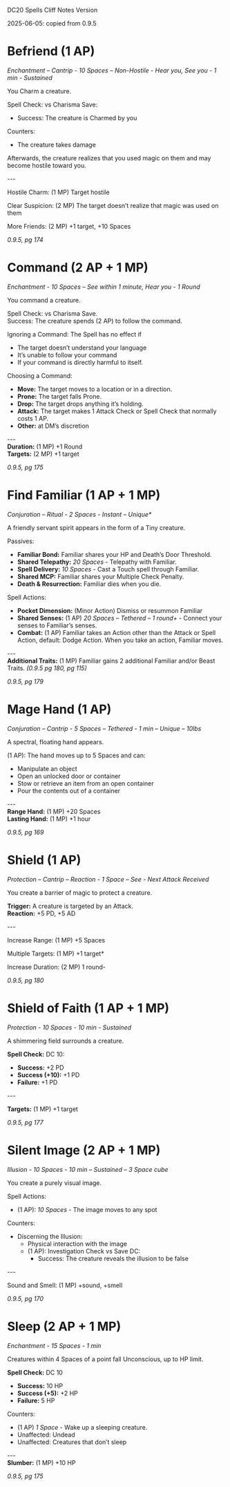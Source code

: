 DC20 Spells Cliff Notes Version

2025-06-05: copied from 0.9.5

# Befriend (1 AP)

*Enchantment – Cantrip - 10 Spaces – Non-Hostile - Hear you, See you - 1 min - Sustained*

You Charm a creature.

Spell Check: vs Charisma Save:

-   Success: The creature is Charmed by you

Counters:

-   The creature takes damage

Afterwards, the creature realizes that you used magic on them and may become hostile toward you.

\---

Hostile Charm: (1 MP) Target hostile

Clear Suspicion: (2 MP) The target doesn’t realize that magic was used on them

More Friends: (2 MP) +1 target, +10 Spaces

*0.9.5, pg 174*

# Command (2 AP + 1 MP)

*Enchantment - 10 Spaces – See within 1 minute, Hear you - 1 Round*

You command a creature.

Spell Check: vs Charisma Save.  
Success: The creature spends (2 AP) to follow the command.

Ignoring a Command: The Spell has no effect if

-   The target doesn’t understand your language
-   It’s unable to follow your command
-   If your command is directly harmful to itself.

Choosing a Command:

-   **Move:** The target moves to a location or in a direction.
-   **Prone:** The target falls Prone.
-   **Drop:** The target drops anything it’s holding.
-   **Attack:** The target makes 1 Attack Check or Spell Check that normally costs 1 AP.
-   **Other:** at DM’s discretion

\---  
**Duration:** (1 MP) +1 Round  
**Targets:** (2 MP) +1 target

*0.9.5, pg 175*

# Find Familiar (1 AP + 1 MP)

*Conjuration – Ritual - 2 Spaces - Instant – Unique\**

A friendly servant spirit appears in the form of a Tiny creature.

Passives:

-   **Familiar Bond:** Familiar shares your HP and Death’s Door Threshold.
-   **Shared Telepathy:** *20 Spaces* - Telepathy with Familiar.
-   **Spell Delivery:** *10 Spaces* - Cast a Touch spell through Familiar.
-   **Shared MCP:** Familiar shares your Multiple Check Penalty.
-   **Death & Resurrection:** Familiar dies when you die.

Spell Actions:

-   **Pocket Dimension:** (Minor Action) Dismiss or resummon Familiar
-   **Shared Senses:** (1 AP) *20 Spaces – Tethered – 1 round+* - Connect your senses to Familiar’s senses.
-   **Combat:** (1 AP) Familiar takes an Action other than the Attack or Spell Action, default: Dodge Action. When you take an action, Familiar moves.

\---  
**Additional Traits:** (1 MP) Familiar gains 2 additional Familiar and/or Beast Traits. *(0.9.5 pg 180, pg 115)*

*0.9.5, pg 179*

# Mage Hand (1 AP)

*Conjuration – Cantrip  - 5 Spaces – Tethered - 1 min – Unique – 10lbs*

A spectral, floating hand appears.

(1 AP): The hand moves up to 5 Spaces and can:

-   Manipulate an object
-   Open an unlocked door or container
-   Stow or retrieve an item from an open container
-   Pour the contents out of a container

\---  
**Range Hand:** (1 MP) +20 Spaces  
**Lasting Hand:** (1 MP) +1 hour

*0.9.5, pg 169*

# Shield (1 AP)

*Protection – Cantrip – Reaction - 1 Space – See - Next Attack Received*

You create a barrier of magic to protect a creature.

**Trigger:** A creature is targeted by an Attack.  
**Reaction:** +5 PD, +5 AD

\---

Increase Range: (1 MP) +5 Spaces

Multiple Targets: (1 MP) +1 target\*

Increase Duration: (2 MP) 1 round-

*0.9.5, pg 180*

# Shield of Faith (1 AP + 1 MP)

*Protection - 10 Spaces - 10 min - Sustained*

A shimmering field surrounds a creature.

**Spell Check:** DC 10:

-   **Success:** +2 PD
-   **Success (+10):** +1 PD
-   **Failure:** +1 PD

\---

**Targets:** (1 MP) +1 target

*0.9.5, pg 177*

# Silent Image (2 AP + 1 MP)

*Illusion - 10 Spaces - 10 min – Sustained – 3 Space cube*

You create a purely visual image.

Spell Actions:

-   (1 AP): *10 Spaces* - The image moves to any spot

Counters:

-   Discerning the Illusion:
    -   Physical interaction with the image
    -   (1 AP): Investigation Check vs Save DC:
        -   Success: The creature reveals the illusion to be false

\---

Sound and Smell: (1 MP) +sound, +smell

*0.9.5, pg 170*

# Sleep (2 AP + 1 MP)

*Enchantment - 15 Spaces - 1 min*

Creatures within 4 Spaces of a point fall Unconscious, up to HP limit.

**Spell Check:** DC 10

-   **Success:** 10 HP
-   **Success (+5):** +2 HP
-   **Failure:** 5 HP

Counters:

-   (1 AP) *1 Space* - Wake up a sleeping creature.
-   Unaffected: Undead
-   Unaffected: Creatures that don’t sleep

\---  
**Slumber:** (1 MP) +10 HP

*0.9.5, pg 175*
